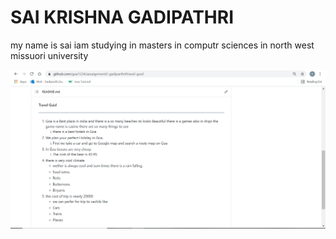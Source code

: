 # SAI KRISHNA GADIPATHRI

my name is sai iam studying in masters in computr sciences in north west missuori university 

![screenshoot3](ss3.PNG)